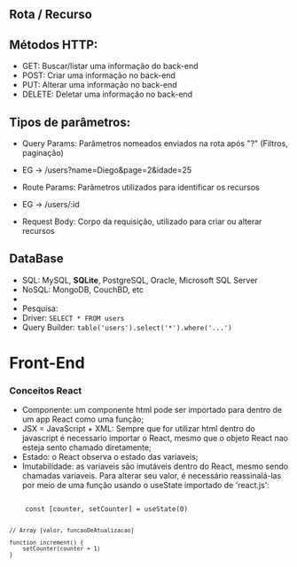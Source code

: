 ## Rota / Recurso

## Métodos HTTP:

* GET: Buscar/listar uma informação do back-end
* POST: Criar uma informação no back-end
* PUT: Alterar uma informação no back-end
* DELETE: Deletar uma informação no back-end


## Tipos de parâmetros:

* Query Params: Parâmetros nomeados enviados na rota após "?" (Filtros, paginação)
- EG -> /users?name=Diego&page=2&idade=25

* Route Params: Parâmetros utilizados para identificar os recursos
- EG -> /users/:id

* Request Body: Corpo da requisição, utilizado para criar ou alterar recursos

## DataBase
* SQL: MySQL, **SQLite**, PostgreSQL, Oracle, Microsoft SQL Server
* NoSQL: MongoDB, CouchBD, etc
* 
* Pesquisa:
* Driver: 
<code>SELECT * FROM users</code>
* Query Builder: 
<code>table('users').select('*').where('...')</code>

# Front-End
### Conceitos React
* Componente: um componente html pode ser importado para dentro de um app React como uma função;
* JSX = JavaScript + XML: Sempre que for utilizar html dentro do javascript é necessario importar o React, mesmo que o objeto React nao esteja sento chamado diretamente;
* Estado: o React observa o estado das variaveis;
* Imutabilidade: as variaveis são imutáveis dentro do React, mesmo sendo chamadas variaveis. Para alterar seu valor, é necessário reassinalá-las por meio de uma função usando o useState importado de 'react.js':
<code>
	const [counter, setCounter] = useState(0)

	// Array [valor, funcaoDeAtualizacao]

	function increment() {
		setCounter(counter + 1)
	}
</code>
